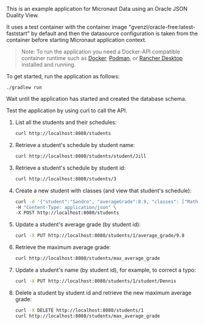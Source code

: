 This is an example application for Micronaut Data using an Oracle JSON Duality View.

It uses a test container with the container image "gvenzl/oracle-free:latest-faststart" by default and then
the datasource configuration is taken from the container before starting Micronaut application context. 

>Note: To run the application you need a Docker-API compatible container runtime such as [Docker](https://www.docker.io/gettingstarted/), [Podman](https://podman.io/docs/installation), or [Rancher Desktop](https://docs.rancherdesktop.io/getting-started/installation/) installed and running.

To get started, run the application as follows:

```
./gradlew run
```

Wait until the application has started and created the database schema.

Test the application by using curl to call the API.

1. List all the students and their schedules:

    ```bash
    curl http://localhost:8080/students
    ```

2. Retrieve a student's schedule by student name:

    ```bash
    curl http://localhost:8080/students/student/Jill
    ```

3. Retrieve a student's schedule by student id:

    ```bash
    curl http://localhost:8080/students/3
    ```

4. Create a new student with classes (and view that student's schedule):

    ```bash
    curl -d '{"student":"Sandro", "averageGrade":8.9, "classes": ["Math", "English"]}' \
    -H "Content-Type: application/json" \
    -X POST http://localhost:8080/students
    ```

5. Update a student's average grade (by student id):

    ```bash
    curl -X PUT http://localhost:8080/students/1/average_grade/9.8
    ```
    
6. Retrieve the maximum average grade:

    ```bash
    curl http://localhost:8080/students/max_average_grade
    ```

7. Update a student's name (by student id), for example, to correct a typo:
 
    ```bash
    curl -X PUT http://localhost:8080/students/1/student/Dennis
    ```

8. Delete a student by student id and retrieve the new maximum average grade:

    ```bash
    curl -X DELETE http://localhost:8080/students/1
    curl http://localhost:8080/students/max_average_grade
    ```